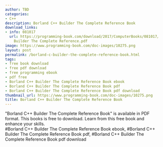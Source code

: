```yaml
---
author: TBD
categories:
- C++
description: Borland C++ Builder The Complete Reference Book
download_links:
- info: 081017
  url: https://programming-book.com/download/2017/ComputerBooks/081017/Borland Cpp
    Builder The Complete Reference.pdf
image: https://www.programming-book.com/doc-images/10275.png
layout: post
permalink: /borland-c-builder-the-complete-reference-book.html
tags:
- free book download
- free pdf download
- free programming ebook
- pdf free
- Borland C++ Builder The Complete Reference Book ebook
- Borland C++ Builder The Complete Reference Book pdf
- Borland C++ Builder The Complete Reference Book pdf download
thumbnail_url: https://www.programming-book.com/doc-images/10275.png
title: Borland C++ Builder The Complete Reference Book
---
```


 
<div class="item-desc text-justify">
  "Borland C++ Builder The Complete Reference Book" is available in PDF format. This books is free to download. Learn from this free book and enhance your skills.
  <br>
  #Borland C++ Builder The Complete Reference Book ebook, #Borland C++ Builder The Complete Reference Book pdf, #Borland C++ Builder The Complete Reference Book pdf download
</div>